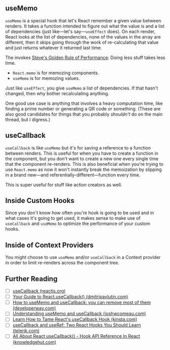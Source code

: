 ## useMemo

`useMemo` is a special hook that let's React remember a given value between renders. It takes a function intended to figure out what the value is and a list of dependencies (just like—let's say—`useEffect` does). On each render, React looks at the list of dependencies, none of the values in the array are different, then it skips going through the work of re-calculating that value and just returns whatever it returned last time.

The invokes [Steve's Golden Rule of Performance](Steve's%20Golden%20Rule%20of%20Performance.md): Doing less stuff takes less time.

- `React.memo` is for memozing components. 
- `useMemo` is for memozing values.

Just like `useEffect`, you give `useMemo` a list of dependencies. If that hasn't changed, then why bother recalculating anything.

One good use case is anything that involves a heavy computation time, like finding a prime number or generating a QR code or something. (These are also good candidates for things that you probably _shouldn't_ do on the main thread, but I digress.)


## useCallback

`useCallback` is like `useMemo` but it's for saving a reference to a function between renders. This is useful for when you have to create a function in the component, but you don't want to create a new one every single time that the component re-renders. This is also beneficial when you're trying to use `React.memo` as now it won't instantly break the memoization by slipping in a brand new—and referentially-different—function every time.

This is super useful for stuff like action creators as well.

## Inside Custom Hooks

Since you don't know how often you're hook is going to be used and in what cases it's going to get used, it makes sense to make use of `useCallback` and `useMemo` to optimize the performance of your custom hooks.

## Inside of Context Providers

You might choose to use `useMemo` and/or `useCallback` in a Context provider in order to limit re-renders across the component tree.

## Further Reading

- [ ] [useCallback (reactjs.org)](https://beta.reactjs.org/apis/react/useCallback)
- [ ] [Your Guide to React.useCallback() (dmitripavlutin.com)](https://dmitripavlutin.com/react-usecallback/)
- [ ] [How to useMemo and useCallback: you can remove most of them (developerway.com)](https://www.developerway.com/posts/how-to-use-memo-use-callback)
- [ ] [Understanding useMemo and useCallback (joshwcomeau.com)](https://www.joshwcomeau.com/react/usememo-and-usecallback/)
- [ ] [Learn How to Tame React's useCallback Hook (kinsta.com)](https://kinsta.com/blog/react-usecallback/)
- [ ] [useCallback and useRef: Two React Hooks You Should Learn (telerik.com)](https://www.telerik.com/blogs/usecallback-useref-two-react-hooks-you-should-learn)
- [ ] [All About React useCallback() - Hook API Reference In React (knowledgehut.com)](https://www.knowledgehut.com/blog/web-development/all-about-react-usecallback)
